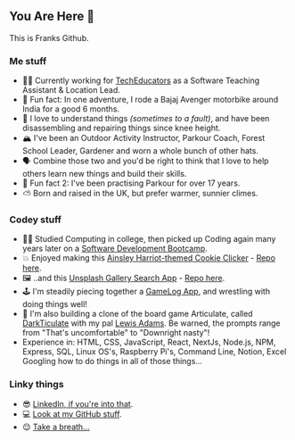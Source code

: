 ## You Are Here 📍

This is Franks Github.

### Me stuff

- 👨‍🏫 Currently working for [TechEducators](https://techeducators.co.uk/) as a Software Teaching Assistant & Location Lead.
- 🤩 Fun fact: In one adventure, I rode a Bajaj Avenger motorbike around India for a good 6 months.
- 🔨 I love to understand things *(sometimes to a fault)*, and have been disassembling and repairing things since knee height.
- 🏔️ I've been an Outdoor Activity Instructor, Parkour Coach, Forest School Leader, Gardener and worn a whole bunch of other hats.
- 🗣️ Combine those two and you'd be right to think that I love to help others learn new things and build their skills.
- 🙌 Fun fact 2: I've been practising Parkour for over 17 years.
- ⛅️ Born and raised in the UK, but prefer warmer, sunnier climes.

### Codey stuff

- 🧑‍💻 Studied Computing in college, then picked up Coding again many years later on a [Software Development Bootcamp](https://techeducators.co.uk/course/software-development-bootcamp).
- 💥 Enjoyed making this [Ainsley Harriot-themed Cookie Clicker](https://ainsley-clicksiott-ready-steady-click.vercel.app/) - [Repo here](https://github.com/frank-ventures/teched-week06-project).
- 🖼️ ..and this [Unsplash Gallery Search App](https://frank-ventures.github.io/teched-week03-project/) - [Repo here](https://github.com/frank-ventures/teched-week03-project).
- 🕹️ I'm steadily piecing together a [GameLog App](https://github.com/frank-ventures/GameLog), and wrestling with doing things well!
- 💬 I'm also building a clone of the board game Articulate, called [DarkTiculate](https://darkticulate.vercel.app/) with my pal [Lewis Adams](https://www.linkedin.com/in/lewiswadams/). Be warned, the prompts range from "That's uncomfortable" to "Downright nasty"!
- Experience in: HTML, CSS, JavaScript, React, NextJs, Node.js, NPM, Express, SQL, Linux OS's, Raspberry Pi's, Command Line, Notion, Excel Googling how to do things in all of those things...

### Linky things

- 😎 [LinkedIn, if you're into that](https://www.linkedin.com/in/frankie-shrieves/).
- 💻 [Look at my GitHub stuff](https://github.com/frank-ventures?tab=repositories).
- 😌 [Take a breath...](https://stoic-quoter.vercel.app/)



<!--
**frank-ventures/frank-ventures** is a ✨ _special_ ✨ repository because its `README.md` (this file) appears on your GitHub profile.

Here are some ideas to get you started:

- 🔭 I’m currently working on ...
- 🌱 I’m currently learning ...
- 👯 I’m looking to collaborate on ...
- 🤔 I’m looking for help with ...
- 💬 Ask me about ...
- 📫 How to reach me: ...
- 😄 Pronouns: ...
- ⚡ Fun fact: ...
-->
